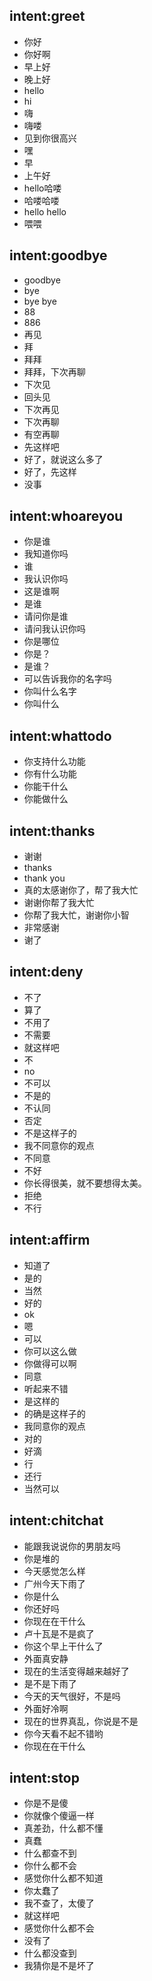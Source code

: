 ## intent:greet
- 你好
- 你好啊
- 早上好
- 晚上好
- hello
- hi
- 嗨
- 嗨喽
- 见到你很高兴
- 嘿
- 早
- 上午好
- hello哈喽
- 哈喽哈喽
- hello hello
- 喂喂

## intent:goodbye
- goodbye
- bye
- bye bye
- 88
- 886
- 再见
- 拜
- 拜拜
- 拜拜，下次再聊
- 下次见
- 回头见
- 下次再见
- 下次再聊
- 有空再聊
- 先这样吧
- 好了，就说这么多了
- 好了，先这样
- 没事

## intent:whoareyou
- 你是谁
- 我知道你吗
- 谁
- 我认识你吗
- 这是谁啊
- 是谁
- 请问你是谁
- 请问我认识你吗
- 你是哪位
- 你是？
- 是谁？
- 可以告诉我你的名字吗
- 你叫什么名字
- 你叫什么

## intent:whattodo
- 你支持什么功能
- 你有什么功能
- 你能干什么
- 你能做什么

## intent:thanks
- 谢谢
- thanks
- thank you
- 真的太感谢你了，帮了我大忙
- 谢谢你帮了我大忙
- 你帮了我大忙，谢谢你小智
- 非常感谢
- 谢了

## intent:deny
- 不了
- 算了
- 不用了
- 不需要
- 就这样吧
- 不
- no
- 不可以
- 不是的
- 不认同
- 否定
- 不是这样子的
- 我不同意你的观点
- 不同意
- 不好
- 你长得很美，就不要想得太美。
- 拒绝
- 不行

## intent:affirm
- 知道了
- 是的
- 当然
- 好的
- ok
- 嗯
- 可以
- 你可以这么做
- 你做得可以啊
- 同意
- 听起来不错
- 是这样的
- 的确是这样子的
- 我同意你的观点
- 对的
- 好滴
- 行
- 还行
- 当然可以

## intent:chitchat
- 能跟我说说你的男朋友吗
- 你是堆的
- 今天感觉怎么样
- 广州今天下雨了
- 你是什么
- 你还好吗
- 你现在在干什么
- 卢十瓦是不是疯了
- 你这个早上干什么了
- 外面真安静
- 现在的生活变得越来越好了
- 是不是下雨了
- 今天的天气很好，不是吗
- 外面好冷啊
- 现在的世界真乱，你说是不是
- 你今天看不起不错哟
- 你现在在干什么

## intent:stop
- 你是不是傻
- 你就像个傻逼一样
- 真差劲，什么都不懂
- 真蠢
- 什么都查不到
- 你什么都不会
- 感觉你什么都不知道
- 你太蠢了
- 我不查了，太傻了
- 就这样吧
- 感觉你什么都不会
- 没有了
- 什么都没查到
- 我猜你是不是坏了



